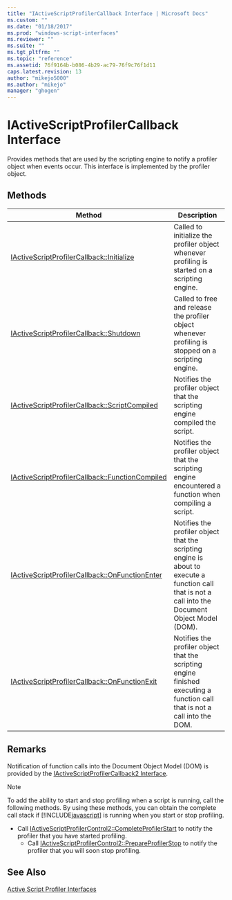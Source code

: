 ```yaml
---
title: "IActiveScriptProfilerCallback Interface | Microsoft Docs"
ms.custom: ""
ms.date: "01/18/2017"
ms.prod: "windows-script-interfaces"
ms.reviewer: ""
ms.suite: ""
ms.tgt_pltfrm: ""
ms.topic: "reference"
ms.assetid: 76f9164b-b086-4b29-ac79-76f9c76f1d11
caps.latest.revision: 13
author: "mikejo5000"
ms.author: "mikejo"
manager: "ghogen"
---
```

# IActiveScriptProfilerCallback Interface
Provides methods that are used by the scripting engine to notify a profiler object when events occur. This interface is implemented by the profiler object.  
  
## Methods  
  
|Method|Description|  
|------------|-----------------|  
|[IActiveScriptProfilerCallback::Initialize](../../winscript/reference/iactivescriptprofilercallback-initialize.md)|Called to initialize the profiler object whenever profiling is started on a scripting engine.|  
|[IActiveScriptProfilerCallback::Shutdown](../../winscript/reference/iactivescriptprofilercallback-shutdown.md)|Called to free and release the profiler object whenever profiling is stopped on a scripting engine.|  
|[IActiveScriptProfilerCallback::ScriptCompiled](../../winscript/reference/iactivescriptprofilercallback-scriptcompiled.md)|Notifies the profiler object that the scripting engine compiled the script.|  
|[IActiveScriptProfilerCallback::FunctionCompiled](../../winscript/reference/iactivescriptprofilercallback-functioncompiled.md)|Notifies the profiler object that the scripting engine encountered a function when compiling a script.|  
|[IActiveScriptProfilerCallback::OnFunctionEnter](../../winscript/reference/iactivescriptprofilercallback-onfunctionenter.md)|Notifies the profiler object that the scripting engine is about to execute a function call that is not a call into the Document Object Model (DOM).|  
|[IActiveScriptProfilerCallback::OnFunctionExit](../../winscript/reference/iactivescriptprofilercallback-onfunctionexit.md)|Notifies the profiler object that the scripting engine finished executing a function call that is not a call into the DOM.|  
  
## Remarks  
 Notification of function calls into the Document Object Model (DOM) is provided by the [IActiveScriptProfilerCallback2 Interface](../../winscript/reference/iactivescriptprofilercallback2-interface.md).  
  
> [!NOTE]
>  To add the ability to start and stop profiling when a script is running, call the following methods. By using these methods, you can obtain the complete call stack if [!INCLUDE[javascript](../../javascript/includes/javascript-md.md)] is running when you start or stop profiling.  
> 
> - Call [IActiveScriptProfilerControl2::CompleteProfilerStart](../../winscript/reference/iactivescriptprofilercontrol2-completeprofilerstart.md) to notify the profiler that you have started profiling.  
>   -   Call [IActiveScriptProfilerControl2::PrepareProfilerStop](../../winscript/reference/iactivescriptprofilercontrol2-prepareprofilerstop.md) to notify the profiler that you will soon stop profiling.  
  
## See Also  
 [Active Script Profiler Interfaces](../../winscript/reference/active-script-profiler-interfaces.md)